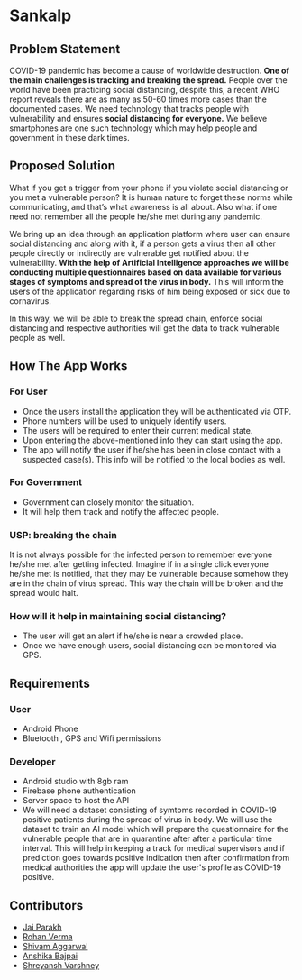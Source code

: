 # Sankalp

## Problem Statement

COVID-19 pandemic has become a cause of worldwide destruction. <b>One of the main challenges is tracking and breaking the spread.</b> People over the world have been practicing social distancing, despite this, a recent WHO report reveals there are as many as 50-60 times more cases than the documented cases.
We need technology that tracks people with vulnerability and ensures <b>social distancing for everyone.</b>
We believe smartphones are one such technology which may help people and government in these dark times.

## Proposed Solution

What if you get a trigger from your phone if you violate social distancing or you met a vulnerable person? It is human nature to forget these norms while communicating, and that’s what awareness is all about. Also what if one need not remember all the people he/she met during any pandemic. 

We bring up an idea through an application platform where user can ensure social distancing and along with it, if a person gets a virus then all other people directly or indirectly are vulnerable get notified about the vulnerability. <b>With the help of Artificial Intelligence approaches we will be conducting multiple questionnaires based on data available for various stages of symptoms and spread of the virus in body.</b> This will inform the users of the application regarding risks of him being exposed or sick due to cornavirus.

In this way, we will be able to break the spread chain, enforce social distancing and respective authorities will get the data to track vulnerable people as well.

## How The App Works

### For User
- Once the users install the application they will be authenticated via OTP.
- Phone numbers will be used to uniquely identify users.
- The users will be required to enter their current medical state.
- Upon entering the above-mentioned info they can start using the app.
- The app will notify the user if he/she has been in close contact with a suspected case(s). This info will be notified to the local bodies as well.

### For Government
- Government can closely monitor the situation.
- It will help them track and notify the affected people.

### USP: breaking the chain
It is not always possible for the infected person to remember everyone he/she met after getting infected. Imagine if in a single click everyone he/she met is notified, that they may be vulnerable because somehow they are in the chain of virus spread. This way the chain will be broken and the spread would halt.


### How will it help in maintaining social distancing?
- The user will get an alert if he/she is near a crowded place.
- Once we have enough users, social distancing can be monitored via GPS.

## Requirements

### User
- Android Phone
- Bluetooth , GPS and Wifi permissions

### Developer
- Android studio with 8gb ram
- Firebase phone authentication
- Server space to host the API
- We will need a dataset consisting of symtoms recorded in COVID-19 positive patients during the spread of virus in body. We will use the dataset to train an AI model which will prepare the questionnaire for the vulnerable people that are in quarantine after after a particular time interval. This will help in keeping a track for medical supervisors and if prediction goes towards positive indication then after confirmation from medical authorities the app will update the user's profile as COVID-19 positive.

## Contributors

- [Jai Parakh](https://www.linkedin.com/in/jai-parakh-5626b4178/)
- [Rohan Verma](https://www.linkedin.com/in/rsrohanverma/)
- [Shivam Aggarwal](https://www.linkedin.com/in/shivam-aggarwal-4a65a2184/)
- [Anshika Bajpai](https://www.linkedin.com/in/anshika-bajpai-67b593192/)
- [Shreyansh Varshney](https://www.linkedin.com/in/shreyanshvarshney/)
